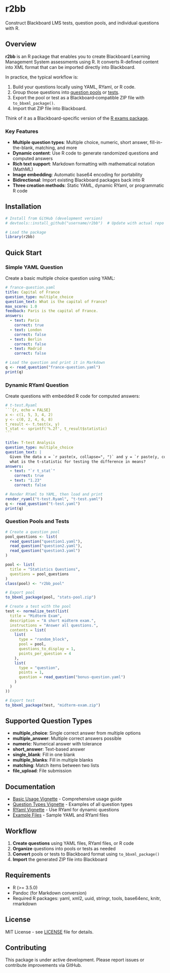 # r2bb

Construct Blackboard LMS tests, question pools, and individual questions with R.

## Overview

**r2bb** is an R package that enables you to create Blackboard Learning Management System assessments using R. It converts R-defined content into XML format that can be imported directly into Blackboard.

In practice, the typical workflow is:

1. Build your questions locally using YAML, RYaml, or R code.
2. Group those questions into [question pools](https://help.blackboard.com/Learn/Instructor/Tests_Pools_Surveys/Question_Pools) or [tests](https://help.blackboard.com/Learn/Instructor/Tests_Pools_Surveys/Tests).
3. Export the pool or test as a Blackboard‑compatible ZIP file with `to_bbxml_package()`.
4. Import that ZIP file into Blackboard.

Think of it as a Blackboard-specific version of the [R exams package](https://www.r-exams.org/).

### Key Features

- **Multiple question types**: Multiple choice, numeric, short answer, fill-in-the-blank, matching, and more
- **Dynamic content**: Use R code to generate randomized questions and computed answers
- **Rich text support**: Markdown formatting with mathematical notation (MathML)
- **Image embedding**: Automatic base64 encoding for portability
- **Bidirectional**: Import existing Blackboard packages back into R
- **Three creation methods**: Static YAML, dynamic RYaml, or programmatic R code

## Installation

```r
# Install from GitHub (development version)
# devtools::install_github("username/r2bb")  # Update with actual repo

# Load the package
library(r2bb)
```

## Quick Start

### Simple YAML Question

Create a basic multiple choice question using YAML:

```yaml
# france-question.yaml
title: Capital of France
question_type: multiple_choice
question_text: What is the capital of France?
max_score: 1.0
feedback: Paris is the capital of France.
answers:
  - text: Paris
    correct: true
  - text: London
    correct: false
  - text: Berlin
    correct: false
  - text: Madrid
    correct: false
```

```r
# Load the question and print it in Markdown
q <- read_question("france-question.yaml")
print(q)
```

### Dynamic RYaml Question

Create questions with embedded R code for computed answers:

````yaml
# t-test.Ryaml
```{r, echo = FALSE}
x <- c(1, 5, 3, 4, 2)
y <- c(0, 2, 4, 6, 8)
t_result <- t.test(x, y)
t_stat <- sprintf('%.2f', t_result$statistic)
```

title: T-test Analysis
question_type: multiple_choice
question_text: |
  Given the data x = `r paste(x, collapse=", ")` and y = `r paste(y, collapse=", ")`,
  what is the t-statistic for testing the difference in means?
answers:
  - text: "`r t_stat`"
    correct: true
  - text: "1.23"
    correct: false
````

```r
# Render RYaml to YAML, then load and print
render_ryaml("t-test.Ryaml", "t-test.yaml")
q <- read_question("t-test.yaml")
print(q)
```

### Question Pools and Tests

```r
# Create a question pool
pool_questions <- list(
  read_question("question1.yaml"),
  read_question("question2.yaml"),
  read_question("question3.yaml")
)

pool <- list(
  title = "Statistics Questions",
  questions = pool_questions
)
class(pool) <- "r2bb_pool"

# Export pool
to_bbxml_package(pool, "stats-pool.zip")

# Create a test with the pool
test <- normalize_test(list(
  title = "Midterm Exam",
  description = "A short midterm exam.",
  instructions = "Answer all questions.",
  contents = list(
    list(
      type = "random_block",
      pool = pool,
      questions_to_display = 1,
      points_per_question = 4
    ),
    list(
      type = "question",
      points = 1,
      question = read_question("bonus-question.yaml")
    )
  )
))

# Export test
to_bbxml_package(test, "midterm-exam.zip")
```

## Supported Question Types

- **multiple_choice**: Single correct answer from multiple options
- **multiple_answer**: Multiple correct answers possible  
- **numeric**: Numerical answer with tolerance
- **short_answer**: Text-based answer
- **single_blank**: Fill in one blank
- **multiple_blanks**: Fill in multiple blanks
- **matching**: Match items between two lists
- **file_upload**: File submission

## Documentation

- [Basic Usage Vignette](https://mbertolacci.github.io/r2bb/articles/basic-usage.html) - Comprehensive usage guide
- [Question Types Vignette](https://mbertolacci.github.io/r2bb/articles/question-types.html) - Examples of all question types
- [RYaml Vignette](https://mbertolacci.github.io/r2bb/articles/ryaml.html) - Use RYaml for dynamic questions
- [Example Files](https://github.com/mbertolacci/r2bb/tree/main/inst/examples) - Sample YAML and RYaml files

## Workflow

1. **Create questions** using YAML files, RYaml files, or R code
2. **Organize** questions into pools or tests as needed
3. **Convert** pools or tests to Blackboard format using `to_bbxml_package()`
4. **Import** the generated ZIP file into Blackboard

## Requirements

- R (>= 3.5.0)
- Pandoc (for Markdown conversion)
- Required R packages: yaml, xml2, uuid, stringr, tools, base64enc, knitr, rmarkdown

## License

MIT License - see [LICENSE](LICENSE) file for details.

## Contributing

This package is under active development. Please report issues or contribute improvements via GitHub.